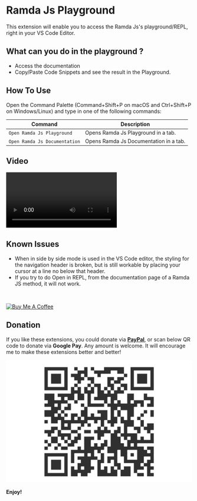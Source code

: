 # Ramda Js Playground
This extension will enable you to access the Ramda Js's playground/REPL, right in your VS Code Editor.

## What can you do in the playground ?
- Access the documentation
- Copy/Paste Code Snippets and see the result in the Playground.

## How To Use

Open the Command Palette (Command+Shift+P on macOS and Ctrl+Shift+P on Windows/Linux) and type in one of the following commands:

| Command                               | Description                                                                           |
| ------------------------------------- | ------------------------------------------------------------------------------------- |
| `Open Ramda Js Playground`            | Opens Ramda Js Playground in a tab.                                                   |
| `Open Ramda Js Documentation`         | Opens Ramda Js Documentation in a tab.                                                  |


## Video

<video src="https://raw.githubusercontent.com/demystifying-javascript/ramdajs-playground/main/media/demo.mp4"></video>

## Known Issues
- When in side by side mode is used in the VS Code editor, the styling for the navigation header is broken, but is still workable by placing your cursor at a line no below that header.
- If you try to do Open in REPL, from the documentation page of a Ramda JS method, it will not work.

<br/>

<a href="https://www.buymeacoffee.com/demystifyingjs" target="_blank"><img src="https://cdn.buymeacoffee.com/buttons/v2/default-yellow.png" alt="Buy Me A Coffee" style="height: 60px !important;width: 217px !important;" ></a>

## Donation

If you like these extensions, you could donate via **[PayPal](https://www.paypal.com/paypalme/demystifyingjs)**, or scan below QR code to donate via **Google Pay**. Any amount is welcome. It will encourage me to make these extensions better and better!

![Gpay](images/gpay.jpeg)

**Enjoy!**
